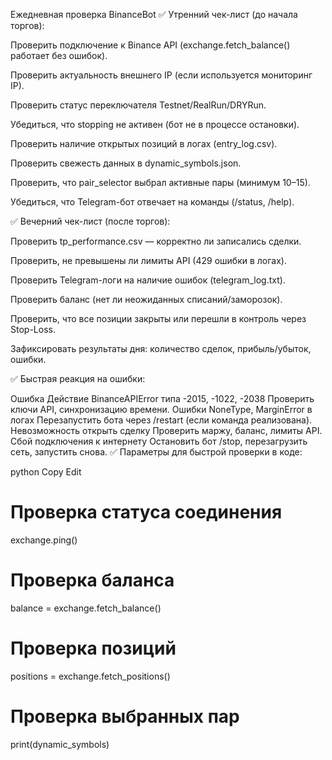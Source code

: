 Ежедневная проверка BinanceBot
✅ Утренний чек-лист (до начала торгов):

Проверить подключение к Binance API (exchange.fetch_balance() работает без ошибок).

Проверить актуальность внешнего IP (если используется мониторинг IP).

Проверить статус переключателя Testnet/RealRun/DRYRun.

Убедиться, что stopping не активен (бот не в процессе остановки).

Проверить наличие открытых позиций в логах (entry_log.csv).

Проверить свежесть данных в dynamic_symbols.json.

Проверить, что pair_selector выбрал активные пары (минимум 10–15).

Убедиться, что Telegram-бот отвечает на команды (/status, /help).

✅ Вечерний чек-лист (после торгов):

Проверить tp_performance.csv — корректно ли записались сделки.

Проверить, не превышены ли лимиты API (429 ошибки в логах).

Проверить Telegram-логи на наличие ошибок (telegram_log.txt).

Проверить баланс (нет ли неожиданных списаний/заморозок).

Проверить, что все позиции закрыты или перешли в контроль через Stop-Loss.

Зафиксировать результаты дня: количество сделок, прибыль/убыток, ошибки.

✅ Быстрая реакция на ошибки:

Ошибка Действие
BinanceAPIError типа -2015, -1022, -2038 Проверить ключи API, синхронизацию времени.
Ошибки NoneType, MarginError в логах Перезапустить бота через /restart (если команда реализована).
Невозможность открыть сделку Проверить маржу, баланс, лимиты API.
Сбой подключения к интернету Остановить бот /stop, перезагрузить сеть, запустить снова.
✅ Параметры для быстрой проверки в коде:

python
Copy
Edit

# Проверка статуса соединения

exchange.ping()

# Проверка баланса

balance = exchange.fetch_balance()

# Проверка позиций

positions = exchange.fetch_positions()

# Проверка выбранных пар

print(dynamic_symbols)
